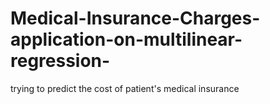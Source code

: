 # Medical-Insurance-Charges-application-on-multilinear-regression-
trying to predict the cost of patient's medical insurance 
